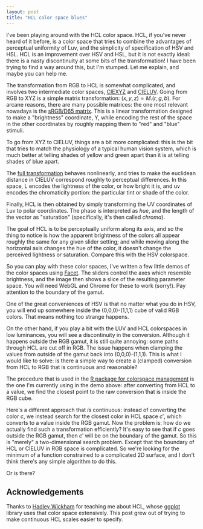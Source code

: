 ```yaml
---
layout: post
title: "HCL color space blues"
---
```


<div style="position:absolute; right: -450px"><iframe
src="http://cscheid.net/static/20120216/xyz_frame.html" width=400
height=480></iframe></div>
I've been playing around with the HCL color space. HCL, if you've
never heard of it before, is a color space that tries to combine the
advantages of perceptual uniformity of Luv, and the simplicity of
specification of HSV and HSL. HCL is an improvement over HSV and HSL,
but it is not exactly ideal: there is a nasty discontinuity at some
bits of the transformation! I have been trying to find a way around
this, but I'm stumped. Let me explain, and maybe you can help me.

The transformation from RGB to HCL is somewhat complicated, and
involves two intermediate color spaces,
[CIEXYZ](http://en.wikipedia.org/wiki/CIE_1931_color_space) and
[CIELUV](http://en.wikipedia.org/wiki/CIELUV).
Going from RGB to XYZ is a simple matrix transformation: $(x,y,z) = M
. (r,g,b)$. For arcane reasons, there are many possible matrices: the
one most relevant nowadays is the
[sRGB/D65
matrix](http://www.brucelindbloom.com/index.html?Eqn_XYZ_to_RGB.html). This is a linear transformation designed to make a
"brightness" coordinate, Y, while encoding the rest of the space in
the other coordinates by roughly mapping them to "red" and "blue"
stimuli.

To go from XYZ to CIELUV, things are a bit more complicated: this is
the bit that tries to match the physiology of a typical human vision
system, which is much better at telling shades
of yellow and green apart than it is at telling shades of blue
apart.

<div style="position:absolute; right: -450px"><iframe
src="http://cscheid.net/static/20120216/luv_frame.html" width=400
height=480></iframe></div> 

The [full
transformation](http://en.wikipedia.org/wiki/CIELUV) behaves nonlinearly, and tries to make the euclidean
distance in CIELUV correspond roughly to perceptual differences. In
this space, L encodes the lightness of the color, or how bright it is,
and uv encodes the chromaticity portion: the particular tint or shade
of the color.

Finally, HCL is then obtained by simply transforming the UV
coordinates of Luv to polar coordinates. The phase is interpreted as
*hue*, and the length of the vector as "saturation"
(specifically, it's then called *chroma*). 

The goal of HCL is to be perceptually uniform along its axis, and so
the thing to notice is how the apparent brightness of the colors all
appear roughly the same for any given slider setting; and while moving
along the horizontal axis changes the hue of the color, it doesn't
change the perceived lightness or saturation. Compare this with the
HSV colorspace.

So you can play with these color spaces, I've written a few little
demos of the color spaces using
[Facet](http://cscheid.github.com/facet/). The sliders control
the axes which resemble brightness, and the image then shows a slice
of the resulting parameter space. You will need WebGL and Chrome for
these to work (sorry!). Pay attention to the boundary of the gamut.

<div style="position:absolute; right: -450px"><iframe
src="http://cscheid.net/static/20120216/hcl_frame.html" width=400
height=480></iframe></div>
One of the great conveniences of HSV is that no matter what you do in
HSV, you will end up somewhere inside the (0,0,0)-(1,1,1) cube of
valid RGB colors. That means nothing too strange happens. 

On the other hand, if you play a bit with the LUV and HCL colorspaces
in low luminances, you will see a discontinuity in the
conversion. Although it happens outside the RGB gamut, it is still
quite annoying: some paths through HCL are cut off in RGB. The issue
happens when clamping the values from outside of the gamut back into
(0,0,0)-(1,1,1). This is what I would like to solve: is there a simple
way to create a (clamped) conversion from HCL to RGB that is
continuous and reasonable?

The procedure that is used in the
[R
package for colorspace management](http://cran.r-project.org/web/packages/colorspace/index.html) is the one I'm currently using in
the demo above: after converting from HCL to a value, we find the
closest point to the raw conversion that is inside the RGB cube.

Here's a different approach that *is* continuous: instead of
converting the color $c$, we instead search for the closest color in
HCL space $c'$, which converts to a value inside the RGB gamut. Now
the problem is: how do we actually find such a transformation
efficiently? It's easy to see that if $c$ goes outside the RGB gamut,
then $c'$ will be on the boundary of the gamut. So this is "merely"
a two-dimensional search problem. Except that the boundary of HCL or
CIELUV in RGB space is complicated. So we're looking for the minimum
of a function constrained to a complicated 2D surface, and I don't
think there's any simple algorithm to do this.

<div style="position:absolute; right:-450px"><iframe
src="http://cscheid.net/static/20120216/hsv_frame.html" width=400
height=480></iframe></div>
Or is there?

## Acknowledgements

Thanks to [Hadley Wickham](http://had.co.nz/) for teaching me
about HCL, whose [ggplot](http://had.co.nz/ggplot/) library
uses that color space extensively. This post grew out of trying to
make continuous HCL scales easier to specify.
